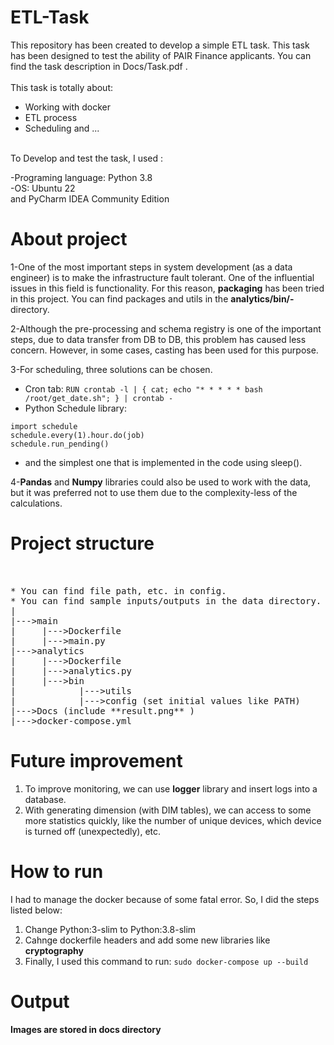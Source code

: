 # ETL-Task
This repository has been created to develop a simple ETL task. This task has been designed to test the ability of PAIR Finance applicants. You can find the task description in Docs/Task.pdf .<br />
<br />
This task is totally about:<br />
  * Working with docker<br />
  * ETL process<br />
  * Scheduling and ...<br />
<br />
To Develop and test the task, I used :

-Programing language: Python 3.8<br />
-OS: Ubuntu 22<br />
and PyCharm IDEA Community Edition<br />

# About project
1-One of the most important steps in system development (as a data engineer) is to make the infrastructure fault tolerant. One of the influential issues in this field is functionality. For this reason, **packaging** has been tried in this project. You can find packages and utils in the **analytics/bin/-** directory.<br />

2-Although the pre-processing and schema registry is one of the important steps, due to data transfer from DB to DB, this problem has caused less concern. However, in some cases, casting has been used for this purpose.<br />

3-For scheduling, three solutions can be chosen.<br />
- Cron tab: ```RUN crontab -l | { cat; echo "* * * * * bash /root/get_date.sh"; } | crontab -```<br />
- Python Schedule library: 
```
import schedule
schedule.every(1).hour.do(job)
schedule.run_pending()
``` 
- and the simplest one that is implemented in the code using sleep().<br />

4-**Pandas** and **Numpy** libraries could also be used to work with the data, but it was preferred not to use them due to the complexity-less of the calculations.

# Project structure
<pre>
<br />
* You can find file path, etc. in config.
* You can find sample inputs/outputs in the data directory.
|
|--->main
|     |--->Dockerfile
|     |--->main.py
|--->analytics
|     |--->Dockerfile
|     |--->analytics.py
|     |--->bin
|            |--->utils
|            |--->config (set initial values like PATH)
|--->Docs (include **result.png** )
|--->docker-compose.yml
</pre>
# Future improvement
1. To improve monitoring, we can use **logger** library and insert logs into a database.
3. With generating dimension (with DIM tables), we can access to some more statistics quickly, like the number of unique devices, which device is turned off (unexpectedly), etc.
# How to run 
I had to manage the docker because of some fatal error. So, I did the steps listed below:
1. Change Python:3-slim to Python:3.8-slim
2. Cahnge dockerfile headers and add some new libraries like **cryptography**
3. Finally, I used this command to run: ``` sudo docker-compose up --build ```

# Output
**Images are stored in docs directory**
